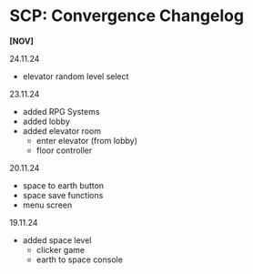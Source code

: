 # SCP: Convergence Changelog

<b>[NOV]</b>

24.11.24
- elevator random level select

23.11.24
- added RPG Systems
- added lobby
- added elevator room
    - enter elevator (from lobby)
    - floor controller

20.11.24
- space to earth button
- space save functions
- menu screen
 
19.11.24
- added space level
    - clicker game
    - earth to space console
